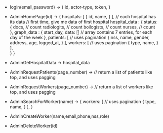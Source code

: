 - login(email,password) 
    -> {
        id,
        actor-type,
        token,
    }


- AdminHomePage(id)
    -> {
        hospitals: [
            {
                id,
                name,
            }
        ],
        // each hospital has its data
        // first time, give me data of first hospital
        hospital_data : {
            status: { 
                docs, // count
                radiologits, // count
                boilogists, // count
                nurses, // count
            },
            graph_data : {
                start_day,
                data: [] // array contains 7 entries, for each day of the week
            },
            patients: [ // uses pagination
                {
                    nss,
                    name,
                    gender,
                    address,
                    age,
                    logged_at,
                }
            ], 
            workers: [ // uses pagination
                {
                    type,
                    name,
                }
            ],         
        }
    }
- AdminGetHospitalData
    -> hospital_data

- AdminRequestPatients(page_number) 
    -> // return a list of patients like top, and uses pagging 
- AdminRequestWorkers(page_number) 
    -> // return a list of workers like top, and uses pagging 
- AdminSearchForWorker(name) 
    ->   {
        workers: [ // uses pagination
            {
                type,
                name,
            }
        ],
    }     
- AdminCreateWorker(name,email,phone,nss,role)
- AdminDeleteWorker(id)